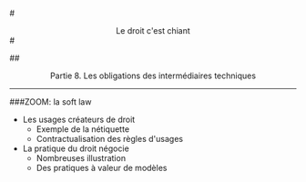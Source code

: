 #<center>Le droit c'est chiant</center>#

##<center>Partie 8. Les obligations des intermédiaires techniques</center>

***

###ZOOM: la soft law

- Les usages créateurs de droit
    + Exemple de la nétiquette
    + Contractualisation des règles d'usages
- La pratique du droit négocie
    + Nombreuses illustration
    + Des pratiques à valeur de modèles

 